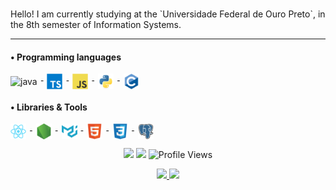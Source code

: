 ###

<p align="left"> 
  Hello! I am currently studying at the `Universidade Federal de Ouro Preto`, in the 8th semester of Information Systems.
</p>

---



  #### • Programming languages
   <img align="center" alt="java" src="https://cdn.jsdelivr.net/gh/devicons/devicon/icons/java/java-plain-wordmark.svg" width="25" height="25"/>&nbsp;&#8259;
  <img align="center" alt="typescript" src="https://github.com/devicons/devicon/blob/master/icons/typescript/typescript-original.svg" width="25" height="25"/>&nbsp;&#8259;
  <img align="center" alt="javascript" src="https://github.com/devicons/devicon/blob/master/icons/javascript/javascript-original.svg" width="25" height="25"/>&nbsp;&#8259;
  <img align="center" alt="python" src="https://github.com/devicons/devicon/blob/master/icons/python/python-original.svg" width="25"
height="25"/>&nbsp;&#8259;
   <img align="center" alt="c" src="https://github.com/devicons/devicon/blob/master/icons/c/c-original.svg" width="25"
height="25"/>



  #### • Libraries & Tools
  <img align="center" alt="react" src="https://github.com/devicons/devicon/blob/master/icons/react/react-original.svg" width="25" height="25"/>&nbsp;&#8259;
  <img align="center" alt="node" src="https://github.com/devicons/devicon/blob/master/icons/nodejs/nodejs-original.svg" width="25" height="25"/>&nbsp;&#8259;
  <img align="center" alt="mui" src="https://github.com/devicons/devicon/blob/master/icons/materialui/materialui-plain.svg" width="25" height="25"/>&nbsp;&#8259;
  <img align="center" alt="html5" src="https://github.com/devicons/devicon/blob/master/icons/html5/html5-original.svg" width="25" height="25"/>&nbsp;&#8259;
  <img align="center" alt="css3" src="https://github.com/devicons/devicon/blob/master/icons/css3/css3-original.svg" width="25" height="25"/>&nbsp;&#8259;
  <img align="center" alt="sql" src="https://github.com/devicons/devicon/blob/master/icons/postgresql/postgresql-original.svg" width="25" height="25"/>


<p align="center">
  <a href="mailto:diogoleite87@gmail.com" alt="Gmail">
  <img src="https://img.shields.io/badge/-Gmail-FF0000?style=flat-square&labelColor=FF0000&logo=gmail&logoColor=white&link=mailto:george.fons@gmail.com" /></a>

  <a href="https://www.linkedin.com/in/diogoleitelucas/" alt="Linkedin">
  <img src="https://img.shields.io/badge/-Linkedin-0e76a8?style=flat-square&logo=Linkedin&logoColor=white&link=https://https://www.linkedin.com/in/diogoleitelucas/" /></a>

<img src="https://komarev.com/ghpvc/?username=diogoleite87&style=flat-square&color=blue" alt="Profile Views">
</p>

<p align="center">
<a href="https://github.com/georgehgfonseca">
  <img height="180em" src="https://github-readme-stats.vercel.app/api?username=diogoleite87&show_icons=true&theme=github_dark&include_all_commits=true&count_private=true"/>
  <img height="180em" src="https://github-readme-stats.vercel.app/api/top-langs/?username=diogoleite87&layout=compact&langs_count=7&theme=github_dark"/>
</p>  
</div>
